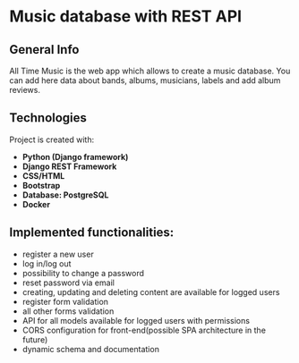 # Music database with REST API
## General Info
All Time Music is the  web app which allows to create a music database.
You can add here data about bands, albums, musicians, labels and add album reviews.

## Technologies
Project is created with:
- **Python (Django framework)**
- **Django REST Framework**
- **CSS/HTML**
- **Bootstrap**
- **Database: PostgreSQL**
- **Docker**

## Implemented functionalities:
- register a new user
- log in/log out
- possibility to change a password
- reset password via email
- creating, updating and deleting content are available for logged users
- register form validation
- all other forms validation
- API for all models available for logged users with permissions
- CORS configuration for front-end(possible SPA architecture in the future)
- dynamic schema and documentation
